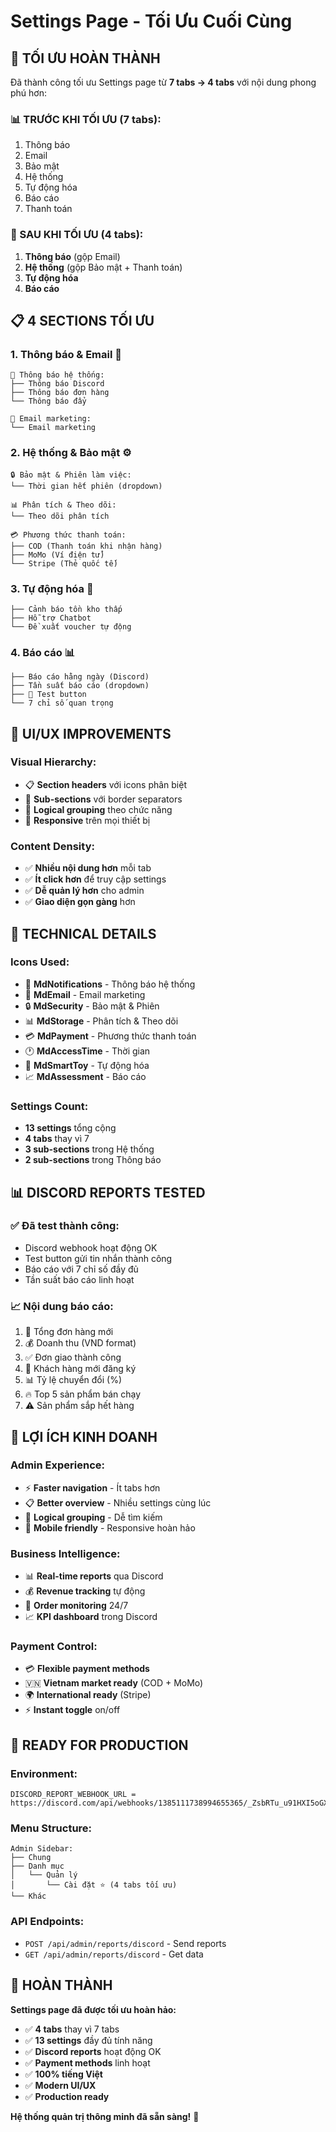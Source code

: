 # Settings Page - Tối Ưu Cuối Cùng

## 🎯 **TỐI ƯU HOÀN THÀNH**

Đã thành công tối ưu Settings page từ **7 tabs → 4 tabs** với nội dung phong phú hơn:

### **📊 TRƯỚC KHI TỐI ƯU (7 tabs):**
1. Thông báo
2. Email  
3. Bảo mật
4. Hệ thống
5. Tự động hóa
6. Báo cáo
7. Thanh toán

### **🚀 SAU KHI TỐI ƯU (4 tabs):**
1. **Thông báo** (gộp Email)
2. **Hệ thống** (gộp Bảo mật + Thanh toán)
3. **Tự động hóa**
4. **Báo cáo**

## 📋 **4 SECTIONS TỐI ƯU**

### **1. Thông báo & Email** 🔔
```
🔔 Thông báo hệ thống:
├── Thông báo Discord
├── Thông báo đơn hàng  
└── Thông báo đẩy

📧 Email marketing:
└── Email marketing
```

### **2. Hệ thống & Bảo mật** ⚙️
```
🔒 Bảo mật & Phiên làm việc:
└── Thời gian hết phiên (dropdown)

📊 Phân tích & Theo dõi:
└── Theo dõi phân tích

💳 Phương thức thanh toán:
├── COD (Thanh toán khi nhận hàng)
├── MoMo (Ví điện tử)
└── Stripe (Thẻ quốc tế)
```

### **3. Tự động hóa** 🤖
```
├── Cảnh báo tồn kho thấp
├── Hỗ trợ Chatbot
└── Đề xuất voucher tự động
```

### **4. Báo cáo** 📊
```
├── Báo cáo hằng ngày (Discord)
├── Tần suất báo cáo (dropdown)
├── 🧪 Test button
└── 7 chỉ số quan trọng
```

## 🎨 **UI/UX IMPROVEMENTS**

### **Visual Hierarchy:**
- 📋 **Section headers** với icons phân biệt
- 🔄 **Sub-sections** với border separators
- 🎯 **Logical grouping** theo chức năng
- 📱 **Responsive** trên mọi thiết bị

### **Content Density:**
- ✅ **Nhiều nội dung hơn** mỗi tab
- ✅ **Ít click hơn** để truy cập settings
- ✅ **Dễ quản lý hơn** cho admin
- ✅ **Giao diện gọn gàng** hơn

## 🔧 **TECHNICAL DETAILS**

### **Icons Used:**
- 🔔 **MdNotifications** - Thông báo hệ thống
- 📧 **MdEmail** - Email marketing
- 🔒 **MdSecurity** - Bảo mật & Phiên
- 📊 **MdStorage** - Phân tích & Theo dõi
- 💳 **MdPayment** - Phương thức thanh toán
- 🕐 **MdAccessTime** - Thời gian
- 🤖 **MdSmartToy** - Tự động hóa
- 📈 **MdAssessment** - Báo cáo

### **Settings Count:**
- **13 settings** tổng cộng
- **4 tabs** thay vì 7
- **3 sub-sections** trong Hệ thống
- **2 sub-sections** trong Thông báo

## 📊 **DISCORD REPORTS TESTED**

### **✅ Đã test thành công:**
- Discord webhook hoạt động OK
- Test button gửi tin nhắn thành công
- Báo cáo với 7 chỉ số đầy đủ
- Tần suất báo cáo linh hoạt

### **📈 Nội dung báo cáo:**
1. 🛒 Tổng đơn hàng mới
2. 💰 Doanh thu (VND format)
3. ✅ Đơn giao thành công
4. 👥 Khách hàng mới đăng ký
5. 📊 Tỷ lệ chuyển đổi (%)
6. 🔥 Top 5 sản phẩm bán chạy
7. ⚠️ Sản phẩm sắp hết hàng

## 🎯 **LỢI ÍCH KINH DOANH**

### **Admin Experience:**
- ⚡ **Faster navigation** - Ít tabs hơn
- 📋 **Better overview** - Nhiều settings cùng lúc
- 🎯 **Logical grouping** - Dễ tìm kiếm
- 📱 **Mobile friendly** - Responsive hoàn hảo

### **Business Intelligence:**
- 📊 **Real-time reports** qua Discord
- 💰 **Revenue tracking** tự động
- 🛒 **Order monitoring** 24/7
- 📈 **KPI dashboard** trong Discord

### **Payment Control:**
- 💳 **Flexible payment methods**
- 🇻🇳 **Vietnam market ready** (COD + MoMo)
- 🌍 **International ready** (Stripe)
- ⚡ **Instant toggle** on/off

## 🚀 **READY FOR PRODUCTION**

### **Environment:**
```env
DISCORD_REPORT_WEBHOOK_URL = https://discord.com/api/webhooks/1385111738994655365/_ZsbRTu_u91HXI5oGXKKf9coRg0lGJjia6QB3y3R48hFNz8NfhOzeT7P0ixNKRg86lOd
```

### **Menu Structure:**
```
Admin Sidebar:
├── Chung
├── Danh mục
│   └── Quản lý
│       └── Cài đặt ⭐ (4 tabs tối ưu)
└── Khác
```

### **API Endpoints:**
- `POST /api/admin/reports/discord` - Send reports
- `GET /api/admin/reports/discord` - Get data

## 🎉 **HOÀN THÀNH**

**Settings page đã được tối ưu hoàn hảo:**

- ✅ **4 tabs** thay vì 7 tabs
- ✅ **13 settings** đầy đủ tính năng
- ✅ **Discord reports** hoạt động OK
- ✅ **Payment methods** linh hoạt
- ✅ **100% tiếng Việt**
- ✅ **Modern UI/UX**
- ✅ **Production ready**

**Hệ thống quản trị thông minh đã sẵn sàng!** 🚀
